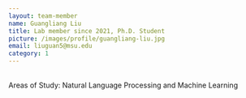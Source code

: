 ```yaml
---
layout: team-member
name: Guangliang Liu
title: Lab member since 2021, Ph.D. Student
picture: /images/profile/guangliang-liu.jpg
email: liuguan5@msu.edu
category: 1
---
```


<br/>
Areas of Study: Natural Language Processing and Machine Learning